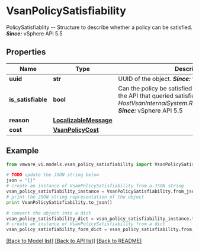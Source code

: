 # VsanPolicySatisfiability

PolicySatisfiablity -- Structure to describe whether a policy can be satisfied.  ***Since:*** vSphere API 5.5 

## Properties
Name | Type | Description | Notes
------------ | ------------- | ------------- | -------------
**uuid** | **str** | UUID of the object.  ***Since:*** vSphere API 5.5  | [optional] 
**is_satisfiable** | **bool** | Can the policy be satisfied given the assumptions of the API that queried satisfiability.  See also *HostVsanInternalSystem.ReconfigurationSatisfiable*.  ***Since:*** vSphere API 5.5  | 
**reason** | [**LocalizableMessage**](LocalizableMessage.md) |  | [optional] 
**cost** | [**VsanPolicyCost**](VsanPolicyCost.md) |  | [optional] 

## Example

```python
from vmware_vi.models.vsan_policy_satisfiability import VsanPolicySatisfiability

# TODO update the JSON string below
json = "{}"
# create an instance of VsanPolicySatisfiability from a JSON string
vsan_policy_satisfiability_instance = VsanPolicySatisfiability.from_json(json)
# print the JSON string representation of the object
print VsanPolicySatisfiability.to_json()

# convert the object into a dict
vsan_policy_satisfiability_dict = vsan_policy_satisfiability_instance.to_dict()
# create an instance of VsanPolicySatisfiability from a dict
vsan_policy_satisfiability_form_dict = vsan_policy_satisfiability.from_dict(vsan_policy_satisfiability_dict)
```
[[Back to Model list]](../README.md#documentation-for-models) [[Back to API list]](../README.md#documentation-for-api-endpoints) [[Back to README]](../README.md)


